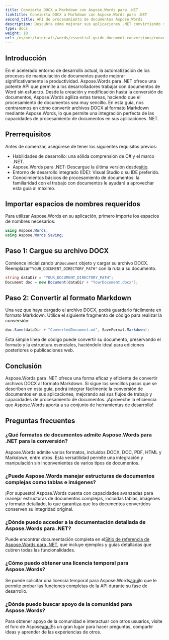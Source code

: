 ```yaml
---
title: Convierta DOCX a Markdown con Aspose.Words para .NET
linktitle: Convierta DOCX a Markdown con Aspose.Words para .NET
second_title: API de procesamiento de documentos Aspose.Words
description: Descubra cómo mejorar sus aplicaciones .NET convirtiendo sin problemas archivos DOCX a Markdown con Aspose.Words para .NET. Esta guía completa incluye instrucciones paso a paso y preguntas frecuentes.
type: docs
weight: 10
url: /es/net/tutorials/words/essential-guide-document-conversions/convert-docx-to-markdown/
---
```

## Introducción

En el acelerado entorno de desarrollo actual, la automatización de los procesos de manipulación de documentos puede mejorar significativamente la productividad. Aspose.Words para .NET ofrece una potente API que permite a los desarrolladores trabajar con documentos de Word sin esfuerzo. Desde la creación y modificación hasta la conversión de documentos, Aspose.Words agiliza estas tareas, haciendo que el procesamiento de documentos sea muy sencillo. En esta guía, nos centraremos en cómo convertir archivos DOCX al formato Markdown mediante Aspose.Words, lo que permite una integración perfecta de las capacidades de procesamiento de documentos en sus aplicaciones .NET.

## Prerrequisitos

Antes de comenzar, asegúrese de tener los siguientes requisitos previos:

- Habilidades de desarrollo: una sólida comprensión de C# y el marco .NET.
-  Aspose.Words para .NET: Descargue la última versión desde[sitio](https://releases.aspose.com/words/net/).
- Entorno de desarrollo integrado (IDE): Visual Studio o su IDE preferido.
- Conocimientos básicos de procesamiento de documentos: la familiaridad con el trabajo con documentos le ayudará a aprovechar esta guía al máximo.

## Importar espacios de nombres requeridos

Para utilizar Aspose.Words en su aplicación, primero importe los espacios de nombres necesarios:

```csharp
using Aspose.Words;
using Aspose.Words.Saving;
```

## Paso 1: Cargue su archivo DOCX

 Comience inicializando un`Document` objeto y cargar su archivo DOCX. Reemplazar`"YOUR_DOCUMENT_DIRECTORY_PATH"` con la ruta a su documento.

```csharp
string dataDir = "YOUR_DOCUMENT_DIRECTORY_PATH";
Document doc = new Document(dataDir + "YourDocument.docx");
```

## Paso 2: Convertir al formato Markdown

Una vez que haya cargado el archivo DOCX, podrá guardarlo fácilmente en formato Markdown. Utilice el siguiente fragmento de código para realizar la conversión:

```csharp
doc.Save(dataDir + "ConvertedDocument.md", SaveFormat.Markdown);
```

Esta simple línea de código puede convertir su documento, preservando el formato y la estructura esenciales, haciéndolo ideal para ediciones posteriores o publicaciones web.

## Conclusión

Aspose.Words para .NET ofrece una forma eficaz y eficiente de convertir archivos DOCX al formato Markdown. Si sigue los sencillos pasos que se describen en esta guía, podrá integrar fácilmente la conversión de documentos en sus aplicaciones, mejorando así sus flujos de trabajo y capacidades de procesamiento de documentos. ¡Aproveche la eficiencia que Aspose.Words aporta a su conjunto de herramientas de desarrollo!

## Preguntas frecuentes

### ¿Qué formatos de documentos admite Aspose.Words para .NET para la conversión?

Aspose.Words admite varios formatos, incluidos DOCX, DOC, PDF, HTML y Markdown, entre otros. Esta versatilidad permite una integración y manipulación sin inconvenientes de varios tipos de documentos.

### ¿Puede Aspose.Words manejar estructuras de documentos complejas como tablas e imágenes?

¡Por supuesto! Aspose.Words cuenta con capacidades avanzadas para manejar estructuras de documentos complejas, incluidas tablas, imágenes y formato detallado, lo que garantiza que los documentos convertidos conserven su integridad original.

### ¿Dónde puedo acceder a la documentación detallada de Aspose.Words para .NET?

 Puede encontrar documentación completa en el[Sitio de referencia de Aspose.Words para .NET](https://reference.aspose.com/words/net/), que incluye ejemplos y guías detalladas que cubren todas las funcionalidades.

### ¿Cómo puedo obtener una licencia temporal para Aspose.Words?

 Se puede solicitar una licencia temporal para Aspose.Words[aquí](https://purchase.conholdate.com/temporary-license/)lo que le permite probar las funciones completas de la API durante su fase de desarrollo.

### ¿Dónde puedo buscar apoyo de la comunidad para Aspose.Words?

 Para obtener apoyo de la comunidad e interactuar con otros usuarios, visite el foro de Aspose[aquí](https://forum.aspose.com/c/words/8)Es un gran lugar para hacer preguntas, compartir ideas y aprender de las experiencias de otros.